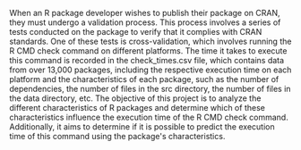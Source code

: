 When an R package developer wishes to publish their package on CRAN, they must undergo a validation process. This process involves a series of tests conducted on the package to verify that it complies with CRAN standards. One of these tests is cross-validation, which involves running the R CMD check command on different platforms. The time it takes to execute this command is recorded in the check_times.csv file, which contains data from over 13,000 packages, including the respective execution time on each platform and the characteristics of each package, such as the number of dependencies, the number of files in the src directory, the number of files in the data directory, etc.
The objective of this project is to analyze the different characteristics of R packages and determine which of these characteristics influence the execution time of the R CMD check command. Additionally, it aims to determine if it is possible to predict the execution time of this command using the package's characteristics.

